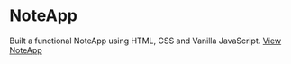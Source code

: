 # NoteApp
Built a functional NoteApp using HTML, CSS and Vanilla JavaScript. 
[View NoteApp](https://646c7f67e80642071eff5e94--clever-crepe-79b292.netlify.app/) 
